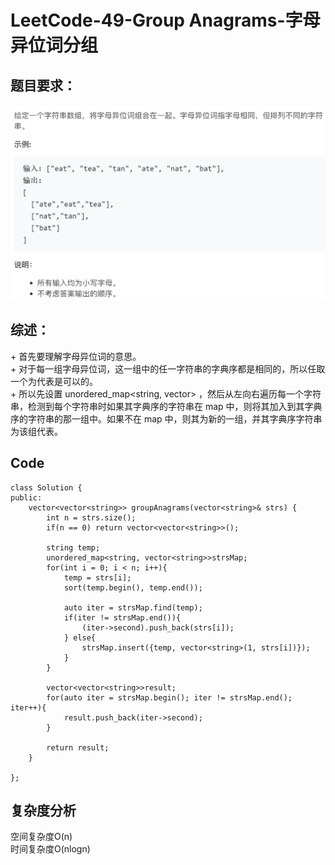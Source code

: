 # LeetCode-49-Group Anagrams-字母异位词分组

## 题目要求：
![avatar](https://github.com/JakeChanFangZiyuan20/MyLeetCode/blob/master/img/49.png)

## 综述：  
\+ 首先要理解字母异位词的意思。  
\+ 对于每一组字母异位词，这一组中的任一字符串的字典序都是相同的，所以任取一个为代表是可以的。  
\+ 所以先设置 unordered_map<string, vector<string>> ，然后从左向右遍历每一个字符串，检测到每个字符串时如果其字典序的字符串在 map 中，则将其加入到其字典序的字符串的那一组中。如果不在 map 中，则其为新的一组，并其字典序字符串为该组代表。  

## Code
```
class Solution {
public:
    vector<vector<string>> groupAnagrams(vector<string>& strs) {
        int n = strs.size();
        if(n == 0) return vector<vector<string>>();

        string temp;
        unordered_map<string, vector<string>>strsMap;
        for(int i = 0; i < n; i++){
            temp = strs[i];
            sort(temp.begin(), temp.end());

            auto iter = strsMap.find(temp);
            if(iter != strsMap.end()){
                (iter->second).push_back(strs[i]);
            } else{
                strsMap.insert({temp, vector<string>(1, strs[i])});
            }
        }

        vector<vector<string>>result;
        for(auto iter = strsMap.begin(); iter != strsMap.end(); iter++){
            result.push_back(iter->second);
        }

        return result;
    }

};
```


## 复杂度分析
空间复杂度O(n)  
时间复杂度O(nlogn)

